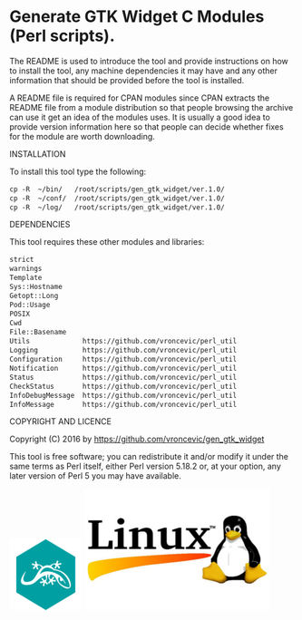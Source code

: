 Generate GTK Widget C Modules (Perl scripts).
================================================================================
The README is used to introduce the tool and provide instructions on
how to install the tool, any machine dependencies it may have and any
other information that should be provided before the tool is installed.

A README file is required for CPAN modules since CPAN extracts the
README file from a module distribution so that people browsing the
archive can use it get an idea of the modules uses. It is usually a
good idea to provide version information here so that people can
decide whether fixes for the module are worth downloading.

INSTALLATION

To install this tool type the following:

	cp -R  ~/bin/   /root/scripts/gen_gtk_widget/ver.1.0/
	cp -R  ~/conf/  /root/scripts/gen_gtk_widget/ver.1.0/
	cp -R  ~/log/   /root/scripts/gen_gtk_widget/ver.1.0/

DEPENDENCIES

This tool requires these other modules and libraries:

	strict
	warnings
	Template
	Sys::Hostname
	Getopt::Long
	Pod::Usage
	POSIX
	Cwd
	File::Basename
	Utils             https://github.com/vroncevic/perl_util
	Logging           https://github.com/vroncevic/perl_util
	Configuration     https://github.com/vroncevic/perl_util
	Notification      https://github.com/vroncevic/perl_util
	Status            https://github.com/vroncevic/perl_util
	CheckStatus       https://github.com/vroncevic/perl_util
	InfoDebugMessage  https://github.com/vroncevic/perl_util
	InfoMessage       https://github.com/vroncevic/perl_util

COPYRIGHT AND LICENCE

Copyright (C) 2016 by https://github.com/vroncevic/gen_gtk_widget

This tool is free software; you can redistribute it and/or modify
it under the same terms as Perl itself, either Perl version 5.18.2 or,
at your option, any later version of Perl 5 you may have available.

![alt tag](https://raw.githubusercontent.com/vroncevic/gen_gtk_widget/master/perl_logo.png)
![alt tag](https://raw.githubusercontent.com/vroncevic/gen_gtk_widget/master/linux_logo.jpg)

